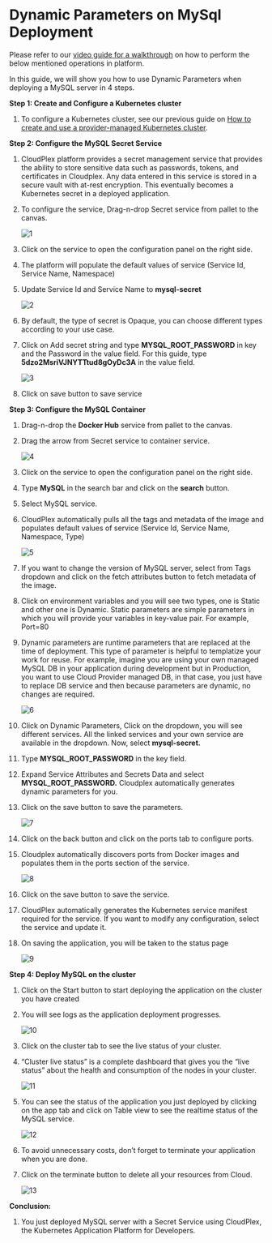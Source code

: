 # Dynamic Parameters on MySql Deployment 

Please refer to our [video guide for a walkthrough](https://www.youtube.com/watch?v=MCx3PbTHbic) on how to perform the below mentioned operations in platform. 

In this guide, we will show you how to use Dynamic Parameters when deploying a MySQL server in 4 steps.

**Step 1: Create and Configure a Kubernetes cluster**

1. To configure a Kubernetes cluster, see our previous guide on [How to create and use a provider-managed Kubernetes cluster](https://docs.cloudplex.io/#/pages/user-guide/getting-started/create-use-provider-managed-cluster/create-use-provider-managed-cluster?id=create-amp-use-provider-managed-cluster).

**Step 2: Configure the MySQL Secret Service**

1. CloudPlex platform provides a secret management service that provides the ability to store sensitive data such as passwords, tokens, and certificates in Cloudplex. Any data entered in this service is stored in a secure vault with at-rest encryption. This eventually becomes a Kubernetes secret in a deployed application.

2. To configure the service, Drag-n-drop Secret service from pallet to the canvas.

   ![1](imgs/1.jpg)

3. Click on the service to open the configuration panel on the right side.

4. The platform will populate the default values of service (Service Id, Service Name, Namespace)

5. Update Service Id and Service Name to **mysql-secret**

   ![2](imgs/2.jpg)

6. By default, the type of secret is Opaque, you can choose different types according to your use case.

7. Click on Add secret string and type **MYSQL_ROOT_PASSWORD** in key and the Password in the value field. For this guide, type **5dzo2MsriVJNYTTtud8gOyDc3A** in the value field.

   ![3](imgs/3.jpg)

8. Click on save button to save service

**Step 3: Configure the MySQL Container**

1. Drag-n-drop the **Docker Hub** service from pallet to the canvas.

2. Drag the arrow from Secret service to container service.

   ![4](imgs/4.jpg)

3. Click on the service to open the configuration panel on the right side.

4. Type **MySQL** in the search bar and click on the **search** button.

5. Select MySQL service.

6. CloudPlex automatically pulls all the tags and metadata of the image and populates default values of service (Service Id, Service Name, Namespace, Type)

   ![5](imgs/5.jpg)

7. If you want to change the version of MySQL server, select from Tags dropdown and click on the fetch attributes button to fetch metadata of the image.

8. Click on environment variables and you will see two types, one is Static and other one is Dynamic. Static parameters are simple parameters in which you will provide your variables in key-value pair. For example, Port=80

9. Dynamic parameters are runtime parameters that are replaced at the time of deployment. This type of parameter is helpful to templatize your work for reuse. For example, imagine you are using your own managed MySQL DB in your application during development but in Production, you want to use Cloud Provider managed DB, in that case, you just have to replace DB service and then because parameters are dynamic, no changes are required.

   ![6](imgs/6.jpg)

10. Click on Dynamic Parameters, Click on the dropdown, you will see different services. All the linked services and your own service are available in the dropdown. Now, select **mysql-secret.**

11. Type **MYSQL_ROOT_PASSWORD** in the key field.

12. Expand Service Attributes and Secrets Data and select **MYSQL_ROOT_PASSWORD.** Cloudplex automatically generates dynamic parameters for you.

13. Click on the save button to save the parameters.

    ![7](imgs/7.jpg)

14. Click on the back button and click on the ports tab to configure ports.

15. Cloudplex automatically discovers ports from Docker images and populates them in the ports section of the service.

    ![8](imgs/8.jpg)

16. Click on the save button to save the service.

17. CloudPlex automatically generates the Kubernetes service manifest required for the service. If you want to modify any configuration, select the service and update it.

18. On saving the application, you will be taken to the status page

    ![9](imgs/9.jpg)

**Step 4: Deploy MySQL on the cluster**

1. Click on the Start button to start deploying the application on the cluster you have created

2. You will see logs as the application deployment progresses.

   ![10](imgs/10.jpg)

3. Click on the cluster tab to see the live status of your cluster.

4. “Cluster live status” is a complete dashboard that gives you the “live status” about the health and consumption of the nodes in your cluster.

   ![11](imgs/11.jpg)

5. You can see the status of the application you just deployed by clicking on the app tab and click on Table view to see the realtime status of the MySQL service.

   ![12](imgs/12.jpg)

6. To avoid unnecessary costs, don’t forget to terminate your application when you are done.

7. Click on the terminate button to delete all your resources from Cloud.

   ![13](imgs/13.jpg)

**Conclusion:**

1. You just deployed MySQL server with a Secret Service using CloudPlex, the Kubernetes Application Platform for Developers.